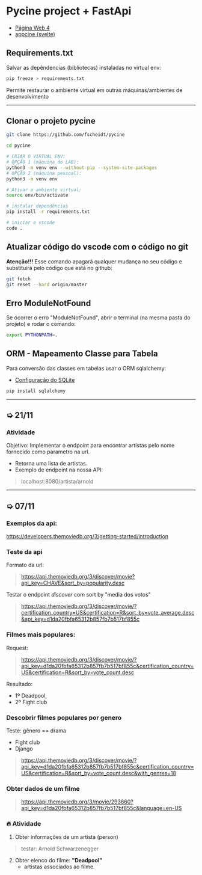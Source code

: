 # Pycine project + FastApi

- [Página Web 4](https://github.com/fscheidt/web4-22)
- [appcine (svelte)](https://github.com/fscheidt/appcine)

## Requirements.txt

Salvar as depêndencias (bibliotecas) instaladas no virtual env:

```bash
pip freeze > requirements.txt
```

Permite restaurar o ambiente virtual em outras máquinas/ambientes de desenvolvimento

---

## Clonar o projeto pycine

```bash
git clone https://github.com/fscheidt/pycine

cd pycine

# CRIAR O VIRTUAL ENV:
# OPÇÃO 1 (máquina do LAB):
python3 -m venv env --without-pip --system-site-packages
# OPÇÃO 2 (máquina pessoal):
python3 -m venv env

# Ativar o ambiente virtual:
source env/bin/activate

# instalar dependências
pip install -r requirements.txt

# iniciar o vscode
code .
```

## Atualizar código do vscode com o código no git

**Atenção!!!** Esse comando apagará qualquer mudança no seu código e substituirá pelo código que está no github:

```bash
git fetch
git reset --hard origin/master
```

## Erro **ModuleNotFound**

Se ocorrer o erro "ModuleNotFound", abrir o terminal (na mesma pasta do projeto) e rodar o comando:

```bash
export PYTHONPATH=.
```

## ORM - Mapeamento Classe para Tabela

Para conversão das classes em tabelas usar o ORM sqlalchemy:
- [Configuração do SQLite](https://fastapi.tiangolo.com/tutorial/sql-databases/)

```bash
pip install sqlalchemy
```

---

## ➭ 21/11

### Atividade
Objetivo: Implementar o endpoint para encontrar artistas pelo nome fornecido como parametro na url.
- Retorna uma lista de artistas.
- Exemplo de endpoint na nossa API:

> localhost:8080/artista/arnold


---

## ➭ 07/11

### Exemplos da api:

https://developers.themoviedb.org/3/getting-started/introduction

### Teste da api

Formato da url:
> https://api.themoviedb.org/3/discover/movie?api_key=CHAVE&sort_by=popularity.desc

Testar o endpoint *discover* com sort by "media dos votos"

> https://api.themoviedb.org/3/discover/movie/?certification_country=US&certification=R&sort_by=vote_average.desc&api_key=d1da20fbfa65312b857fb7b517bf855c

### Filmes mais populares: 
Request:
> https://api.themoviedb.org/3/discover/movie/?api_key=d1da20fbfa65312b857fb7b517bf855c&certification_country=US&certification=R&sort_by=vote_count.desc

Resultado:
- 1º Deadpool, 
- 2º Fight club


### Descobrir filmes populares por genero
Teste: gênero == drama

- Fight club
- Django

> https://api.themoviedb.org/3/discover/movie/?api_key=d1da20fbfa65312b857fb7b517bf855c&certification_country=US&certification=R&sort_by=vote_count.desc&with_genres=18

### Obter dados de um filme

> https://api.themoviedb.org/3/movie/293660?api_key=d1da20fbfa65312b857fb7b517bf855c&language=en-US


### 🔥 Atividade
1. Obter informações de um artista (person)
> testar: Arnold Schwarzenegger

2. Obter elenco do filme: **"Deadpool"**
    - artistas associados ao filme.

